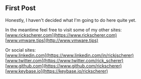 ## First Post

Honestly, I haven't decided what I'm going to do here quite yet.

In the meantime feel free to visit some of my other sites:<br>
[www.rickscherer.com](https://www.rickscherer.com)<br>
[www.vmware.tips](http://www.vmware.tips)

Or social sites:<br>
[www.linkedin.com](https://www.linkedin.com/in/rickjscherer)<br>
[www.twitter.com](https://www.twitter.com/rick_scherer)<br>
[www.github.com](https://www.github.com/rickscherer)<br>
[www.keybase.io](https://keybase.io/rickscherer)
